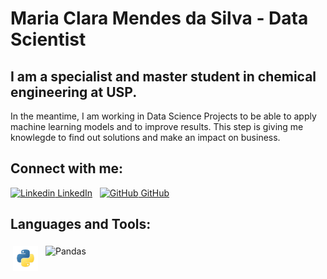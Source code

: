 # Maria Clara Mendes da Silva - Data Scientist

## I am a specialist and master student in chemical engineering at USP. 

In the meantime, I am working in Data Science Projects to be able to apply machine learning models and to improve results. 
This step is giving me knowlegde to find out solutions and make an impact on business. 

## Connect with me:

[![Linkedin](https://i.stack.imgur.com/gVE0j.png) LinkedIn](https://www.linkedin.com/maria-clara-silva)
&nbsp;
[![GitHub](https://i.stack.imgur.com/tskMh.png) GitHub](https://github.com/MariaClaraMendes)

## Languages and Tools:

<img src="https://raw.githubusercontent.com/github/explore/80688e429a7d4ef2fca1e82350fe8e3517d3494d/topics/python/python.png" alt="Python" height="40" style="vertical-align:top; margin:4px">
<img src="https://raw.githubusercontent.com/github/explore/80688e429a7d4ef2fca1e82350fe8e3517d3494d/topics/pandasicon/pandas.png" alt="Pandas" height="40" style="vertical-align:top; margin:4px">

